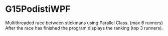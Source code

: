 # G15PodistiWPF
Multithreaded race between stickmans using Parallel Class. 
 (max 6 runners)
 After the race has finished the program displays the ranking (top 3 runners).
